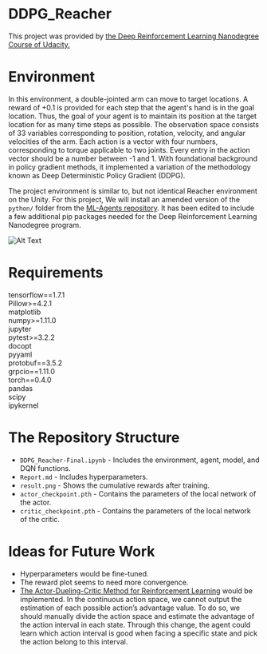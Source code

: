 # DDPG_Reacher
This project was provided by [the Deep Reinforcement Learning Nanodegree Course of Udacity.](https://www.udacity.com/course/deep-reinforcement-learning-nanodegree--nd893)

# Environment
In this environment, a double-jointed arm can move to target locations. A reward of +0.1 is provided for each step that the agent's hand is in the goal location. Thus, the goal of your agent is to maintain its position at the target location for as many time steps as possible.
The observation space consists of 33 variables corresponding to position, rotation, velocity, and angular velocities of the arm. Each action is a vector with four numbers, corresponding to torque applicable to two joints. Every entry in the action vector should be a number between -1 and 1.
With foundational background in policy gradient methods, it implemented a variation of the methodology known as Deep Deterministic Policy Gradient (DDPG).

The project environment is similar to, but not identical Reacher environment on the Unity. For this project, We will install an amended version of the `python/` folder from the [ML-Agents repository](https://github.com/Unity-Technologies/ml-agents).  It has been edited to include a few additional pip packages needed for the Deep Reinforcement Learning Nanodegree program.<br/>

![Alt Text](https://video.udacity-data.com/topher/2018/June/5b1ea778_reacher/reacher.gif)

# Requirements
tensorflow==1.7.1<br/>
Pillow>=4.2.1<br/>
matplotlib<br/>
numpy>=1.11.0<br/>
jupyter<br/>
pytest>=3.2.2<br/>
docopt<br/>
pyyaml<br/>
protobuf==3.5.2<br/>
grpcio==1.11.0<br/>
torch==0.4.0<br/>
pandas<br/>
scipy<br/>
ipykernel<br/>

# The Repository Structure
* ``DDPG_Reacher-Final.ipynb`` - Includes the environment, agent, model, and DQN functions.<br/>
* ``Report.md`` - Includes hyperparameters.<br/>
* ``result.png`` - Shows the cumulative rewards after training.<br/>
* ``actor_checkpoint.pth`` - Contains the parameters of the local network of the actor.<br/>
* ``critic_checkpoint.pth`` - Contains the parameters of the local network of the critic.<br/>

# Ideas for Future Work
* Hyperparameters would be fine-tuned.
* The reward plot seems to need more convergence.
* [The Actor-Dueling-Critic Method for Reinforcement Learning](https://europepmc.org/article/pmc/6479875#B19-sensors-19-01547) would be implemented. In the continuous action space, we cannot output the estimation of each possible action’s advantage value. To do so, we should manually divide the action space and estimate the advantage of the action interval in each state. Through this change, the agent could learn which action interval is good when facing a specific state and pick the action belong to this interval.
